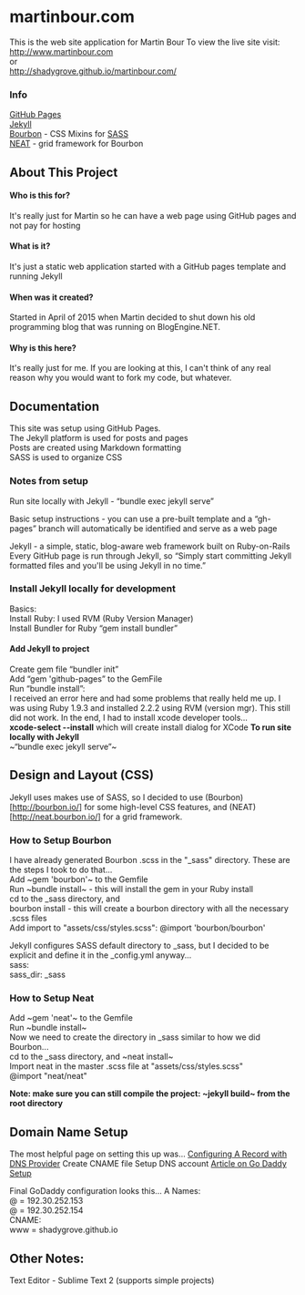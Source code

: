 # martinbour.com
This is the web site application for Martin Bour
To view the live site visit:  
http://www.martinbour.com  
or  
http://shadygrove.github.io/martinbour.com/

### Info
[GitHub Pages](https://pages.github.com/)  
[Jekyll](http://www.jekyllrb.com)  
[Bourbon](http://bourbon.io/) - CSS Mixins for [SASS](http://sass-lang.com/)  
[NEAT](http://neat.bourbon.io/) - grid framework for Bourbon  

## About This Project

#### Who is this for?
It's really just for Martin so he can have a web page using GitHub pages and not pay for hosting

#### What is it?
It's just a static web application started with a GitHub pages template and running Jekyll

#### When was it created?
Started in April of 2015 when Martin decided to shut down his old programming blog that was running on BlogEngine.NET.

#### Why is this here?
It's really just for me.  If you are looking at this, I can't think of any real reason why you would want to fork my code, but whatever.

Documentation
-------------
This site was setup using GitHub Pages.  
The Jekyll platform is used for posts and pages  
Posts are created using Markdown formatting  
SASS is used to organize CSS  

### Notes from setup
Run site locally with Jekyll  - “bundle exec jekyll serve”

Basic setup instructions - you can use a pre-built template and a “gh-pages” branch will automatically be identified and serve as a web page

Jekyll - a simple, static, blog-aware web framework built on Ruby-on-Rails
Every GitHub page is run through Jekyll, so “Simply start committing Jekyll formatted files and you'll be using Jekyll in no time.”

### Install Jekyll locally for development
Basics:  
Install Ruby: I used RVM (Ruby Version Manager)  
Install Bundler for Ruby “gem install bundler”  
#### Add Jekyll to project  
Create gem file “bundler init”  
Add “gem 'github-pages” to the GemFile  
Run “bundle install”:  
I received an error here and had some problems that really held me up.  I was using Ruby 1.9.3 and installed 2.2.2 using RVM (version mgr).  This still did not work.  In the end, I had to install xcode developer tools…  
**xcode-select --install** which will create install dialog for XCode
**To run site locally with Jekyll**  
~“bundle exec jekyll serve”~

## Design and Layout (CSS)
Jekyll uses makes use of SASS, so I decided to use (Bourbon)[http://bourbon.io/] for some high-level CSS features, and (NEAT)[http://neat.bourbon.io/] for a grid framework.

### How to Setup Bourbon
I have already generated Bourbon .scss in the "_sass" directory.  These are the steps I took to do that...  
Add ~gem 'bourbon'~ to the Gemfile  
Run ~bundle install~ - this will install the gem in your Ruby install  
cd to the _sass directory, and  
bourbon install - this will create a bourbon directory with all the necessary .scss files  
Add import to "assets/css/styles.scss": @import 'bourbon/bourbon'  

Jekyll configures SASS default directory to _sass, but I decided to be explicit and define it in the _config.yml anyway...  
sass:  
   sass_dir: _sass

### How to Setup Neat
Add ~gem 'neat'~ to the Gemfile  
Run ~bundle install~  
Now we need to create the directory in _sass similar to how we did Bourbon...  
cd to the _sass directory, and ~neat install~  
Import neat in the master .scss file at "assets/css/styles.scss"  
@import "neat/neat"

**Note: make sure you can still compile the project: ~jekyll build~ from the root directory**

## Domain Name Setup
The most helpful page on setting this up was…
[Configuring A Record with DNS Provider](https://help.github.com/articles/tips-for-configuring-an-a-record-with-your-dns-provider/)
Create CNAME file
Setup DNS account 
[Article on Go Daddy Setup]( https://medium.com/@LovettLovett/github-pages-godaddy-f0318c2f25a)

Final GoDaddy configuration looks this…
A Names:  
@ = 192.30.252.153  
@ = 192.30.252.154  
CNAME:  
www = shadygrove.github.io

## Other Notes:
Text Editor - Sublime Text 2 (supports simple projects)

